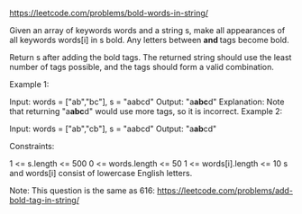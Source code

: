 https://leetcode.com/problems/bold-words-in-string/

Given an array of keywords words and a string s, make all appearances of all keywords words[i] in s bold. Any letters between <b> and </b> tags become bold.

Return s after adding the bold tags. The returned string should use the least number of tags possible, and the tags should form a valid combination.

 

Example 1:

Input: words = ["ab","bc"], s = "aabcd"
Output: "a<b>abc</b>d"
Explanation: Note that returning "a<b>a<b>b</b>c</b>d" would use more tags, so it is incorrect.
Example 2:

Input: words = ["ab","cb"], s = "aabcd"
Output: "a<b>ab</b>cd"
 

Constraints:

1 <= s.length <= 500
0 <= words.length <= 50
1 <= words[i].length <= 10
s and words[i] consist of lowercase English letters.
 

Note: This question is the same as 616: https://leetcode.com/problems/add-bold-tag-in-string/
